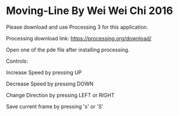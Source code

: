 # Moving-Line By Wei Wei Chi 2016

Please download and use Processing 3 for this application. 

Processing download link: https://processing.org/download/

Open one of the pde file after installing processing.

Controls: 

Increase Speed by pressing UP

Decrease Speed by pressing DOWN

Change Direction by pressing LEFT or RIGHT

Save current frame by pressing 's' or 'S'

